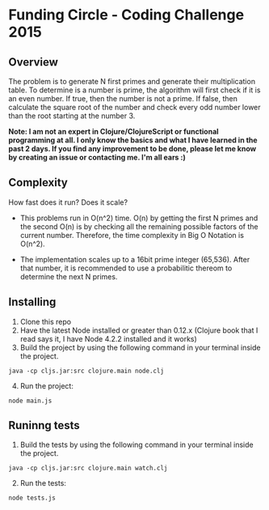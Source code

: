 # Funding Circle - Coding Challenge 2015

## Overview

The problem is to generate N first primes and generate their multiplication table. To determine is a number is prime, the algorithm will first check if it is an even number. If true, then the number is not a prime. If false, then calculate the square root of the number and check every odd number lower than the root starting at the number 3.

**Note: I am not an expert in Clojure/ClojureScript or functional programming at all. I only know the basics and what I have learned in the past 2 days. If you find any improvement to be done, please let me know by creating an issue or contacting me. I'm all ears :)**

## Complexity

How fast does it run? Does it scale?

- This problems run in O(n^2) time. O(n) by getting the first N primes and the second O(n) is by checking all the remaining possible factors of the current number. Therefore, the time complexity in Big O Notation is O(n^2).

- The implementation scales up to a 16bit prime integer (65,536). After that number, it is recommended to use a probabilitic thereom to determine the next N primes.

## Installing

1. Clone this repo
2. Have the latest Node installed or greater than 0.12.x (Clojure book that I read says it, I have Node 4.2.2 installed and it works)
3. Build the project by using the following command in your terminal inside the project.
  ```
  java -cp cljs.jar:src clojure.main node.clj
  ```
4. Run the project:
  ```
  node main.js
  ```

## Runinng tests

1. Build the tests by using the following command in your terminal inside the project.
  ```
  java -cp cljs.jar:src clojure.main watch.clj
  ```
2. Run the tests:
  ```
  node tests.js
  ```